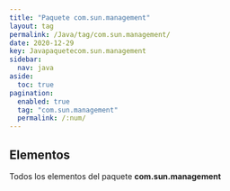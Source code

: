 ```yaml
---
title: "Paquete com.sun.management"
layout: tag
permalink: /Java/tag/com.sun.management/
date: 2020-12-29
key: Javapaquetecom.sun.management
sidebar: 
  nav: java
aside: 
  toc: true
pagination: 
  enabled: true
  tag: "com.sun.management"
  permalink: /:num/
---
```


<h2>Elementos</h2>
Todos los elementos del paquete <strong>com.sun.management</strong>
